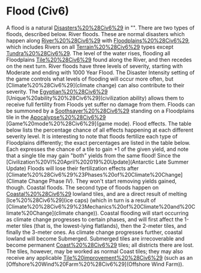 # Flood (Civ6)

A flood is a natural [Disasters%20%28Civ6%29](disaster) in "". There are two types of floods, described below.
River floods.
These are normal disasters which happen along [River%20%28Civ6%29](Rivers) with [Floodplains%20%28Civ6%29](Floodplains), which includes Rivers on all [Terrain%20%28Civ6%29](terrain) types except [Tundra%20%28Civ6%29](Tundra). The level of the water rises, flooding all Floodplains [Tile%20%28Civ6%29](tiles) found along the River, and then recedes on the next turn.
River floods have three levels of severity, starting with Moderate and ending with 1000 Year Flood. The Disaster Intensity setting of the game controls what levels of flooding will occur more often, but [Climate%20%28Civ6%29](climate change) can also contribute to their severity.
The [Egyptian%20%28Civ6%29](Egyptians') [Unique%20ability%20%28Civ6%29](civilization ability) allows them to receive full fertility from Floods yet suffer no damage from them.
Floods can be summoned by a [Soothsayer%20%28Civ6%29](Soothsayer) standing on a Floodplains tile in the [Apocalypse%20%28Civ6%29](Apocalypse) [Game%20mode%20%28Civ6%29](game mode). 
Flood effects.
The table below lists the percentage chance of all effects happening at each different severity level.
It is interesting to note that floods fertilize each type of Floodplains differently; the exact percentages are listed in the table below. Each expresses the chance of a tile to gain +1 of the given yield, and note that a single tile may gain "both" yields from the same flood!
Since the [Civilization%20VI%20April%202019%20Update](Antarctic Late Summer Update) Floods will lose their fertilization effects after [Climate%20%28Civ6%29%23Phases%20of%20Climate%20Change](Climate Change Phase IV). They won't start removing yields gained, though.
Coastal floods.
The second type of floods happen on [Coastal%20%28Civ6%29](coastal) lowland tiles, and are a direct result of melting [Ice%20%28Civ6%29](ice caps) (which in turn is a result of [Climate%20%28Civ6%29%23Mechanics%20of%20Climate%20and%20Climate%20Change](climate change)). Coastal flooding will start occurring as climate change progresses to certain phases, and will first affect the 1-meter tiles (that is, the lowest-lying flatlands), then the 2-meter tiles, and finally the 3-meter ones.
As climate change progresses further, coastal lowland will become Submerged. Submerged tiles are irrecoverable and become permanent [Coast%20%28Civ6%29](Coast) tiles; all districts there are lost. The tiles, however, may be worked as normal Coast tiles; they may also receive any applicable [Tile%20improvement%20%28Civ6%29](improvements) (such as an [Offshore%20Wind%20Farm%20%28Civ6%29](Offshore Wind Farm)).